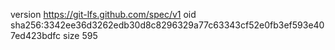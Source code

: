 version https://git-lfs.github.com/spec/v1
oid sha256:3342ee36d3262edb30d8c8296329a77c63343cf52e0fb3ef593e407ed423bdfc
size 595

